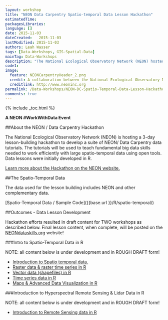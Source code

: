 ```yaml
---
layout: workshop
title: "NEON Data Carpentry Spatio-temporal Data Lesson Hackathon"
estimatedTime: 
packagesLibraries: 
language: []
date: 2015-11-03
dateCreated:   2015-11-03
lastModified: 2015-11-03
authors: Leah Wasser
tags: [Data-Workshops, GIS-Spatial-Data]
mainTag: Data-Workshops
description: "The National Ecological Observatory Network (NEON) hosted a 3-day lesson-building hackathon to develop a suite of NEON/ Data Carpentry patio-temporal data lesson tutorials."
code1: 
image:
  feature: NEONCarpentryHeader_2.png
  credit: A collaboration between the National Ecological Observatory Network (NEON) and Data Carpentry
  creditlink: http://www.neoninc.org
permalink: /Data-Workshops/NEON-DC-Spatio-Temporal-Data-Lesson-Hackathon
comments: true 
---
```


{% include _toc.html %}


**A NEON #WorkWithData Event**

##About the NEON / Data Carpentry Hackathon 


The National Ecological Observatory Network (NEON) is hosting a 3-day lesson-building hackathon to develop a suite of NEON/ Data Carpentry data tutorials. The tutorials will be used to teach fundamental big data skills needed to work efficiently with large spatio-temporal data using open tools. Data lessons were initially developed in R.

<a href="http://www.neoninc.org/updates-events/events/hackathon-spatio-temporal-data-lesson-building" target="_blank">Learn more about the Hackathon on the NEON website.</a>

##The Spatio-Temporal Data

The data used for the lesson building includes NEON and other complementary data.

[Spatio-Temporal Data / Sample Code]({{base.url }}/R/spatio-temporal/)

##Outcomes - Data Lesson Development

Hackathon efforts resulted in draft content for TWO workshops as described below. Final lesson content, when complete, will be posted on the [NEONdataskills.org](http://www.neondataskills.org) website!

###Intro to Spatio-Temporal Data in R

NOTE: all content below is under development and in ROUGH DRAFT form!

* <a href="https://github.com/data-lessons/NEON-R-Spatial-Data-Intro" target="_blank">Introduction to Spatio
temporal data.</a>
* <a href="http://data-lessons.github.io/NEON-R-Spatial-Raster/" target="_blank">Raster data & raster time series in R</a>
* <a href="http://data-lessons.github.io/NEON-R-Spatial-Vector/" target="_blank">Vector data (shapefiles) in R</a>
* <a href="http://data-lessons.github.io/NEON-R-Tabular-Time-Series/" target="_blank">Time series data in R</a>
* <a href="https://github.com/data-lessons/NEON-R-Make-Pretty-Maps-Plots" target="_blank">Maps & Advanced Data Visualization in R</a>

###Introduction to Hyperspectral Remote Sensing & Lidar Data in R

NOTE: all content below is under development and in ROUGH DRAFT form!


* <a href="https://github.com/data-lessons/NEON-R-Remote-Sensing" target="_blank">Introduction to Remote Sensing data in R</a>
